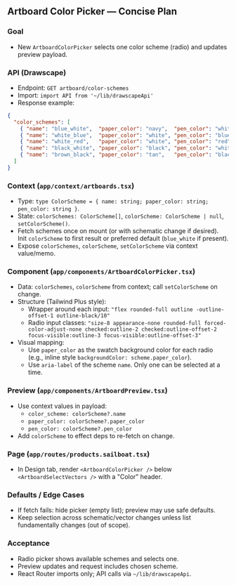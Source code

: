 ## Artboard Color Picker — Concise Plan

### Goal
- New `ArtboardColorPicker` selects one color scheme (radio) and updates preview payload.

### API (Drawscape)
- Endpoint: `GET artboard/color-schemes`
- Import: `import API from '~/lib/drawscapeApi'`
- Response example:
```json
{
  "color_schemes": [
    { "name": "blue_white",  "paper_color": "navy",  "pen_color": "white" },
    { "name": "white_blue",  "paper_color": "white", "pen_color": "blue" },
    { "name": "white_red",   "paper_color": "white", "pen_color": "red" },
    { "name": "black_white", "paper_color": "black", "pen_color": "white" },
    { "name": "brown_black", "paper_color": "tan",   "pen_color": "black" }
  ]
}
```

### Context (`app/context/artboards.tsx`)
- Type: `type ColorScheme = { name: string; paper_color: string; pen_color: string }`.
- State: `colorSchemes: ColorScheme[]`, `colorScheme: ColorScheme | null`, `setColorScheme()`.
- Fetch schemes once on mount (or with schematic change if desired). Init `colorScheme` to first result or preferred default (`blue_white` if present).
- Expose `colorSchemes`, `colorScheme`, `setColorScheme` via context value/memo.

### Component (`app/components/ArtboardColorPicker.tsx`)
- Data: `colorSchemes`, `colorScheme` from context; call `setColorScheme` on change.
- Structure (Tailwind Plus style):
  - Wrapper around each input: `"flex rounded-full outline -outline-offset-1 outline-black/10"`
  - Radio input classes: `"size-8 appearance-none rounded-full forced-color-adjust-none checked:outline-2 checked:outline-offset-2 focus-visible:outline-3 focus-visible:outline-offset-3"`
- Visual mapping:
  - Use `paper_color` as the swatch background color for each radio (e.g., inline style `backgroundColor: scheme.paper_color`).
  - Use `aria-label` of the scheme `name`. Only one can be selected at a time.

### Preview (`app/components/ArtboardPreview.tsx`)
- Use context values in payload:
  - `color_scheme: colorScheme?.name`
  - `paper_color: colorScheme?.paper_color`
  - `pen_color: colorScheme?.pen_color`
- Add `colorScheme` to effect deps to re-fetch on change.

### Page (`app/routes/products.sailboat.tsx`)
- In Design tab, render `<ArtboardColorPicker />` below `<ArtboardSelectVectors />` with a "Color" header.

### Defaults / Edge Cases
- If fetch fails: hide picker (empty list); preview may use safe defaults.
- Keep selection across schematic/vector changes unless list fundamentally changes (out of scope).

### Acceptance
- Radio picker shows available schemes and selects one.
- Preview updates and request includes chosen scheme.
- React Router imports only; API calls via `~/lib/drawscapeApi`.


